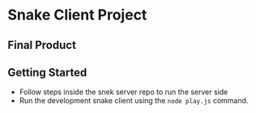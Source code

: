 # Snake Client Project


## Final Product


## Getting Started

- Follow steps inside the snek server repo to run the server side
- Run the development snake client using the `node play.js` command.